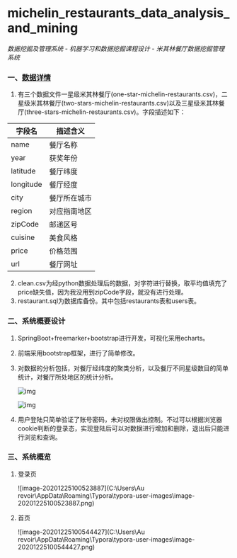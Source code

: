 # michelin_restaurants_data_analysis_and_mining
*数据挖掘及管理系统 - 机器学习和数据挖掘课程设计 - 米其林餐厅数据挖掘管理系统*

### 一、[数据详情](https://github.com/Immortalfires/michelin_restaurants_data_analysis_and_mining/tree/master/data)

1. 有三个数据文件一星级米其林餐厅(one-star-michelin-restaurants.csv)，二星级米其林餐厅(two-stars-michelin-restaurants.csv)以及三星级米其林餐厅(three-stars-michelin-restaurants.csv)。字段描述如下：

| 字段名    | 描述含义     |
| --------- | ------------ |
| name      | 餐厅名称     |
| year      | 获奖年份     |
| latitude  | 餐厅纬度     |
| longitude | 餐厅经度     |
| city      | 餐厅所在城市 |
| region    | 对应指南地区 |
| zipCode   | 邮递区号     |
| cuisine   | 美食风格     |
| price     | 价格范围     |
| url       | 餐厅网址     |

2. clean.csv为经python数据处理后的数据，对字符进行替换，取平均值填充了price缺失值，因为我没用到zipCode字段，就没有进行处理。
3. restaurant.sql为数据库备份。其中包括restaurants表和users表。

### 二、系统概要设计

1. SpringBoot+freemarker+bootstrap进行开发，可视化采用echarts。

2. 前端采用bootstrap框架，进行了简单修改。

3. 对数据的分析包括，对餐厅经纬度的聚类分析，以及餐厅不同星级数目的简单统计，对餐厅所处地区的统计分析。

   ![img](file:///C:/Users/AUREVO~1/AppData/Local/Temp/msohtmlclip1/01/clip_image002.png)

   ![img](file:///C:/Users/Au%20revoir/AppData/Local/Microsoft/Windows/Clipboard/HistoryData/%7B01ECFFAA-F332-47E8-B02F-A0933C9F37EA%7D/%7B8F2311EE-8159-4FC3-97A5-98EB648B5670%7D/ResourceMap/%7B6B7DC998-FDAF-42CE-8BF8-B2B365D93216%7D)

4. 用户登陆只简单验证了账号密码，未对权限做出控制。不过可以根据浏览器cookie判断的登录态，实现登陆后可以对数据进行增加和删除，退出后只能进行浏览和查询。

### 三、系统概览

1. 登录页

   ![image-20201225100523887](C:\Users\Au revoir\AppData\Roaming\Typora\typora-user-images\image-20201225100523887.png)

2. 首页

   ![image-20201225100544427](C:\Users\Au revoir\AppData\Roaming\Typora\typora-user-images\image-20201225100544427.png)